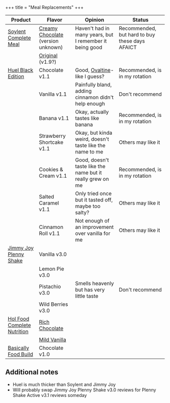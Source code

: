 +++
title = "Meal Replacements"
+++

<!-- todo: evaluate accessibility impact of this -->
| Product | Flavor | Opinion | Status |
| - | - | - | - |
| [Soylent Complete Meal](https://soylent.com/collections/meal-replacements) | [Creamy Chocolate](https://soylent.com/products/powder-cacao) (version unknown) | Haven't had in many years, but I remember it being good | Recommended, but hard to buy these days AFAICT |
| | [Original](https://soylent.com/products/powder-original) (v1.9?) | | |
| [Huel Black Edition](https://huel.com/products/huel-black-edition) | Chocolate v1.1 | Good, [Ovaltine](https://en.wikipedia.org/wiki/Ovaltine)-like I guess? | Recommended, is in my rotation |
| | Vanilla v1.1 | Painfully bland, adding cinnamon didn't help enough | Don't recommend |
| | Banana v1.1 | Okay, actually tastes like banana | Recommended, is in my rotation |
| | Strawberry Shortcake v1.1 | Okay, but kinda weird, doesn't taste like the name to me | Others may like it |
| | Cookies & Cream v1.1 | Good, doesn't taste like the name but it really grew on me | Recommended, is in my rotation |
| | Salted Caramel v1.1 | Only tried once but it tasted off, maybe too salty? | Others may like it |
| | Cinnamon Roll v1.1 | Not enough of an improvement over vanilla for me | Others may like it |
| [Jimmy Joy Plenny Shake](https://us.jimmyjoy.com/products/plenny-shake) | Vanilla v3.0 | | |
| | Lemon Pie v3.0 | | |
| | Pistachio v3.0 | Smells heavenly but has very little taste | Don't recommend |
| | Wild Berries v3.0 | | |
| [Hol Food Complete Nutrition](https://holfood.com/collections/meal-replacement) | [Rich Chocolate](https://holfood.com/collections/meal-replacement/products/hol-food-original) | | |
| | [Mild Vanilla](https://holfood.com/collections/meal-replacement/products/hol-food-complete-nutrition-mild-vanilla-flavour-2-8-kg) | | |
| [Basically Food Build](https://basicallyfood.com/products/build) | Chocolate v1.0 | | |

## Additional notes
- Huel is much thicker than Soylent and Jimmy Joy
- Will probably swap Jimmy Joy Plenny Shake v3.0 reviews for Plenny Shake Active v3.1 reviews someday
